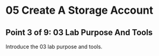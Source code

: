 # 05 Create A Storage Account

## Point 3 of 9: 03 Lab Purpose And Tools

Introduce the 03 lab purpose and tools.